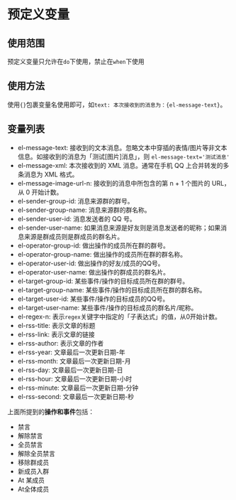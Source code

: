 # 预定义变量

## 使用范围

预定义变量只允许在`do`下使用，禁止在`when`下使用

## 使用方法

使用`{}`包裹变量名使用即可，如`text: 本次接收到的消息为：{el-message-text}`。

## 变量列表

+ el-message-text: 接收到的文本消息。忽略文本中穿插的表情/图片等非文本信息。如接收到的消息为「测试[图片]消息」，则 `el-message-text='测试消息'`
+ el-message-xml: 本次接收到的 XML 消息。通常在手机 QQ 上合并转发的多条消息为 XML 格式。
+ el-message-image-url-n: 接收到的消息中所包含的第 n + 1 个图片的 URL，从 0 开始计数。
+ el-sender-group-id: 消息来源群的群号。
+ el-sender-group-name: 消息来源群的群名称。
+ el-sender-user-id: 消息发送者的 QQ 号。
+ el-sender-user-name: 如果消息来源是好友则是消息发送者的昵称；如果消息来源是群成员则是群成员的群名片。
+ el-operator-group-id: 做出操作的成员所在群的群号。
+ el-operator-group-name: 做出操作的成员所在群的群名称。
+ el-operator-user-id: 做出操作的好友/成员的QQ号。
+ el-operator-user-name: 做出操作的群成员的群名片。
+ el-target-group-id: 某些事件/操作的目标成员所在群的群号。
+ el-target-group-name: 某些事件/操作的目标成员所在群的群名称。
+ el-target-user-id: 某些事件/操作的目标成员的QQ号。
+ el-target-user-name: 某些事件/操作的目标成员的群名片/昵称。
+ el-regex-n: 表示`regex`关键字中指定的「子表达式」的值，从0开始计数。
+ el-rss-title: 表示文章的标题
+ el-rss-link: 表示文章的链接
+ el-rss-author: 表示文章的作者
+ el-rss-year: 文章最后一次更新日期-年
+ el-rss-month: 文章最后一次更新日期-月
+ el-rss-day: 文章最后一次更新日期-日
+ el-rss-hour: 文章最后一次更新日期-小时
+ el-rss-minute: 文章最后一次更新日期-分钟
+ el-rss-second: 文章最后一次更新日期-秒


上面所提到的**操作和事件**包括：
+ 禁言
+ 解除禁言
+ 全员禁言
+ 解除全员禁言
+ 移除群成员
+ 新成员入群
+ At 某成员
+ At全体成员